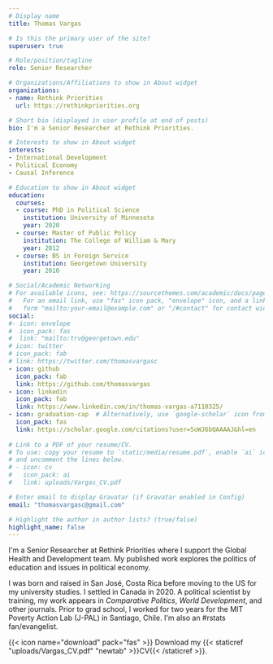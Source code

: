 ```yaml
---
# Display name
title: Thomas Vargas

# Is this the primary user of the site?
superuser: true

# Role/position/tagline
role: Senior Researcher

# Organizations/Affiliations to show in About widget
organizations:
- name: Rethink Priorities
  url: https://rethinkpriorities.org

# Short bio (displayed in user profile at end of posts)
bio: I'm a Senior Researcher at Rethink Priorities. 

# Interests to show in About widget
interests:
- International Development
- Political Economy
- Causal Inference

# Education to show in About widget
education:
  courses:
  - course: PhD in Political Science
    institution: University of Minnesota
    year: 2020
  - course: Master of Public Policy 
    institution: The College of William & Mary
    year: 2012
  - course: BS in Foreign Service
    institution: Georgetown University
    year: 2010

# Social/Academic Networking
# For available icons, see: https://sourcethemes.com/academic/docs/page-builder/#icons
#   For an email link, use "fas" icon pack, "envelope" icon, and a link in the
#   form "mailto:your-email@example.com" or "/#contact" for contact widget.
social:
#- icon: envelope
#  icon_pack: fas
#  link: "mailto:trv@georgetown.edu"
# icon: twitter
# icon_pack: fab
# link: https://twitter.com/thomasvargasc
- icon: github
  icon_pack: fab
  link: https://github.com/thomasvargas
- icon: linkedin
  icon_pack: fab
  link: https://www.linkedin.com/in/thomas-vargas-a7110325/
- icon: graduation-cap  # Alternatively, use `google-scholar` icon from `ai` icon pack
  icon_pack: fas
  link: https://scholar.google.com/citations?user=5oWJ6bQAAAAJ&hl=en
  
# Link to a PDF of your resume/CV.
# To use: copy your resume to `static/media/resume.pdf`, enable `ai` icons in `params.toml`, 
# and uncomment the lines below.
# - icon: cv
#   icon_pack: ai
#   link: uploads/Vargas_CV.pdf

# Enter email to display Gravatar (if Gravatar enabled in Config)
email: "thomasvargasc@gmail.com"

# Highlight the author in author lists? (true/false)
highlight_name: false
---
```


I'm a Senior Researcher at Rethink Priorities where I support the Global Health and Development team. My published work explores the politics of education and issues in political economy.

I was born and raised in San José, Costa Rica before moving to the US for my university studies. I settled in Canada in 2020. A political scientist by training, my work appears in *Comparative Politics*, *World Development*, and other journals. Prior to grad school, I worked for two years for the MIT Poverty Action Lab (J-PAL) in Santiago, Chile. I'm also an #rstats fan/evangelist.

{{< icon name="download" pack="fas" >}} Download my {{< staticref "uploads/Vargas_CV.pdf" "newtab" >}}CV{{< /staticref >}}.

